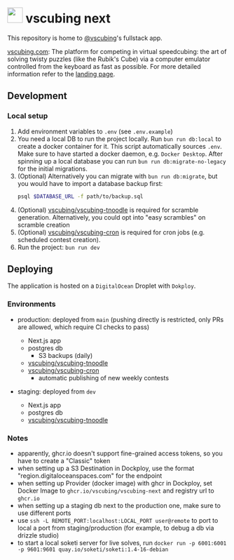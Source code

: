 # <img src="https://vscubing.com/favicon.svg" width="35px" /> vscubing next

This repository is home to [@vscubing](https://github.com/vscubing)'s fullstack app.

[vscubing.com](https://vscubing.com): The platform for competing in virtual speedcubing: the art of solving twisty puzzles (like the Rubik's Cube) via a computer emulator controlled from the keyboard as fast as possible. For more detailed information refer to the [landing page](https://vscubing.com/landing).

## Development

### Local setup

1. Add environment variables to `.env` (see `.env.example`)
2. You need a local DB to run the project locally. Run `bun run db:local` to create a docker container for it. This script automatically sources `.env`. Make sure to have started a docker daemon, e.g. `Docker Desktop`. After spinning up a local database you can run `bun run db:migrate-no-legacy` for the initial migrations.
3. (Optional) Alternatively you can migrate with `bun run db:migrate`, but you would have to import a database backup first:
    ```bash
    psql $DATABASE_URL -f path/to/backup.sql
    ```
4. (Optional) [vscubing/vscubing-tnoodle](https://github.com/vscubing/vscubing-tnoodle) is required for scramble generation. Alternatively, you could opt into "easy scrambles" on scramble creation
4. (Optional) [vscubing/vscubing-cron](https://github.com/vscubing/vscubing-cron) is required for cron jobs (e.g. scheduled contest creation).
5. Run the project: `bun run dev`

## Deploying

The application is hosted on a `DigitalOcean` Droplet with `Dokploy`. 

### Environments

- production: deployed from `main` (pushing directly is restricted, only PRs are allowed, which require CI checks to pass)
    * Next.js app
    * postgres db
        + S3 backups (daily)
    * [vscubing/vscubing-tnoodle](https://github.com/vscubing/vscubing-tnoodle)
    * [vscubing/vscubing-cron](https://github.com/vscubing/vscubing-cron)
        + automatic publishing of new weekly contests

- staging: deployed from `dev`
    * Next.js app
    * postgres db
    * [vscubing/vscubing-tnoodle](https://github.com/vscubing/vscubing-tnoodle)

### Notes

- apparently, ghcr.io doesn't support fine-grained access tokens, so you have to create a "Classic" token 
- when setting up a S3 Destination in Dockploy, use the format "region.digitaloceanspaces.com" for the endpoint
- when setting up Provider (docker image) with ghcr in Dockploy, set Docker Image to `ghcr.io/vscubing/vscubing-next` and registry url to `ghcr.io`
- when setting up a staging db next to the production one, make sure to use different ports
- use `ssh -L REMOTE_PORT:localhost:LOCAL_PORT user@remote` to port to local a port from staging/production (for example, to debug a db via drizzle studio)
- to start a local soketi server for live solves, run `docker run -p 6001:6001 -p 9601:9601 quay.io/soketi/soketi:1.4-16-debian`
